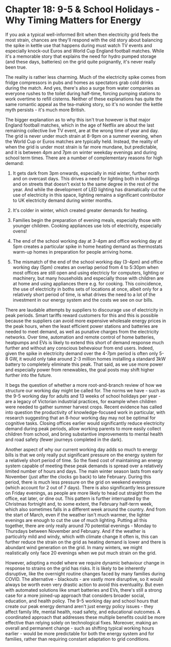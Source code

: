 # Chapter 18: 9-5 & School Holidays - Why Timing Matters for Energy

If you ask a typical well-informed Brit when then electricity grid feels the most strain, chances are they'll respond with the old story about balancing the spike in kettle use that happens during must watch TV events and especially knock-out Euros and World Cup England football matches. While it's a memorable story that explains the need for hydro pumped storage (and these days, batteries) on the grid quite poignantly, it's never really been true.

The reality is rather less charming. Much of the electricity spike comes from fridge compressors in pubs and homes as spectators grab cold drinks during the match. And yes, there's also a surge from water companies as everyone rushes to the toilet during half-time, forcing pumping stations to work overtime to refill cisterns. Neither of these explanations has quite the same romantic appeal as the tea-making story, so it's no wonder the kettle myth persists - it's much more British.

The bigger explanation as to why this isn't true however is that major England football matches, which in the age of Netflix are about the last remaining collective live TV event, are at the wrong time of year and day. The grid is never under much strain at 8-9pm on a summer evening, when the World Cup or Euros matches are typically held. Instead, the reality of when the grid is under most strain is far more mundane, but predictable, and it is between 4pm and 7pm on winter weekday evenings and during school term times. There are a number of complementary reasons for high demand:

1. It gets dark from 3pm onwards, especially in mid winter, further north and on overcast days. This drives a need for lighting both in buildings and on streets that doesn't exist to the same degree in the rest of the year. And while the development of LED lighting has dramatically cut the use of electricity in this space, lighting remains a significant contributor to UK electricity demand during winter months.

2. It's colder in winter, which created greater demands for heating. 

4. Families begin the preparation of evening meals, especially those with younger children. Cooking appliances use lots of electricity, especially ovens!

5. The end of the school working day at 3-4pm and office working day at 5pm creates a particular spike in home heating demand as thermostats warm-up homes in preparation for people arriving home.

6. The mismatch of the end of the school working day (3-4pm) and office working day (5pm) creates an overlap period from 4 to 5:30pm when most offices are still open and using electriciy for computers, lighting or machinery, but many households and especially those with children are at home and using appliances there e.g. for cooking. This coincidence, the use of electricity in boths sets of locations at once, albeit only for a relatively short period of time, is what drives the need to a lot of the investment in our energy system and the costs we see on our bills.

There are laudable attempts by suppliers to discourage use of electricity in peak periods. Smart tariffs reward customers for this and this is possible because the suppliers can avoid more expensive wholesale energy prices in the peak hours, when the least efficient power stations and batteries are needed to meet demand, as well as punative charges from the electricity networks. Over time, automation and remote control of home batteries, heatpumps and EVs is likely to extend this short of demand response much further and without any conscious behevaiour from end users. Indeed, given the spike in electricity demand over the 4-7pm period is often only 5-8 GW, it would only take around 2-3 million homes installing a standard 3kW battery to completely eliminate this peak. That said, as we use more power and especially power from renewables, the goal posts may shift higher further into the future.

It begs the question of whether a more root-and-branch review of how we structure our working day might be called for. The norms we have - such as the 9-5 working day for adults and 13 weeks of school holidays per year - are a legacy of Victorian industrial practices, for example when children were needed to gather summer harvest crops. Recent evidence has called into question the productivity of knowledge-focused work in particular, with research suggesting that an 8-hour working day may not be optimal for cognitive tasks. Closing offices earlier would significantly reduce electricity demand during peak periods, allow working parents to more easily collect children from school, and bring substantive improvements to mental health and road safety (fewer journeys completed in the dark).

Another aspect of why our current working day adds so much to energy bills is that we only really put significant pressure on the energy system for a relatively short period of time. So the fixed cost of maintaining an energy system capable of meeting these peak demands is spread over a relatively limited number of hours and days. The main winter season lasts from early November (just after the clocks go back) to late February. During this period, there is much less pressure on the grid on weekend evenings (which account for 2 out of 7 days). There is also significantly less pressure on Friday evenings, as people are more likely to head out straight from the office, eat later, or dine out. This pattern is further interrupted by the Christmas fortnight and, to some extent, the February half-term week, which also sometimes falls in a different week around the country. And from the start of March, even if the weather isn't much warmer, the lighter evenings are enough to cut the use of much lighting. Putting all this together, there are only really around 70 potential evenings - Monday to Thursdays between November and February. And if the weather is particulrly mild and windy, which with climate change it often is, this can further reduce the strain on the grid as heating demand is lower and there is abundant wind generation on the grid. In many winters, we might realistically only face 20 evenings when we put much strain on the grid. 

However, adopting a model where we require dynamic behaviour change in response to strains on the grid has risks. It is likely to be inherently disruptive, like the overnight routine changes faced by many families during COVID. The alternative - blackouts - are vastly more disruptive, so it would always be worth even very drastic action to avoid this eventuality. But even with automated solutions like smart batteries and EVs, there's still a strong case for a more joined-up approach that considers broader social, education, and health policy. The 9-5 working day and school hours that create our peak energy demand aren't just energy policy issues - they affect family life, mental health, road safety, and educational outcomes. A coordinated approach that addresses these multiple benefits could be more effective than relying solely on technological fixes. Moreover, making an overall and permanent change - such as shifting typical working hours earlier - would be more predictable for both the energy system and for families, rather than requiring constant adaptation to grid conditions.  